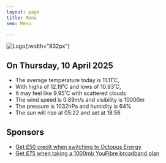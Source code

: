 ```yaml
---
layout: page
title: Menu
seo: Menu

---
```


![Logo](/images/logo.jpg){:width="832px"}

<!-- weather_marker starts -->
## On Thursday, 10 April 2025

- The average temperature today is 11.11˚C,
- With highs of 12.19˚C and lows of 10.93˚C,
- It may feel like 9.95˚C with scattered clouds
- The wind speed is 0.89m/s and visibility is 10000m
- The pressure is 1032hPa and humidity is 64%
- The sun will rise at 05:22 and set at 18:56

<!-- weather_marker ends -->

## Sponsors

- [Get £50 credit when switching to Octopus Energy](https://bit.ly/3oD1nnS)
- [Get £75 when taking a 1000mb YouFibre broadband plan](https://aklam.io/91zWhU?)




